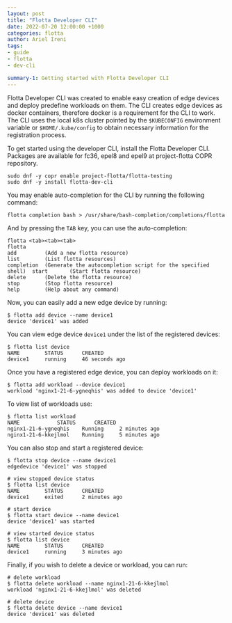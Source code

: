```yaml
---
layout: post
title: "Flotta Developer CLI"
date: 2022-07-20 12:00:00 +1000
categories: flotta
author: Ariel Ireni
tags:
- guide
- flotta
- dev-cli

summary-1: Getting started with Flotta Developer CLI
---
```


Flotta Developer CLI was created to enable easy creation of edge devices and deploy predefine workloads on them.
The CLI creates edge devices as docker containers, therefore docker is a requirement for the CLI to work.
The CLI uses the local k8s cluster pointed by the `$KUBECONFIG` environment variable or `$HOME/.kube/config` to obtain
necessary information for the registration process.

To get started using the developer CLI, install the Flotta Developer CLI.
Packages are available for fc36, epel8 and epel9 at project-flotta COPR repository.
```shell
sudo dnf -y copr enable project-flotta/flotta-testing
sudo dnf -y install flotta-dev-cli
```

You may enable auto-completion for the CLI by running the following command:
```shell
flotta completion bash > /usr/share/bash-completion/completions/flotta
```
And by pressing the `TAB` key, you can use the auto-completion:
```shell
flotta <tab><tab><tab>
flotta
add         (Add a new flotta resource)                                   list        (List flotta resources)
completion  (Generate the autocompletion script for the specified shell)  start       (Start flotta resource)
delete      (Delete the flotta resource)                                  stop        (Stop flotta resource)
help        (Help about any command)
```

Now, you can easily add a new edge device by running:
```shell
$ flotta add device --name device1
device 'device1' was added 
```

You can view edge device `device1` under the list of the registered devices:
```shell
$ flotta list device
NAME		STATUS		CREATED		
device1		running		46 seconds ago	
```

Once you have a registered edge device, you can deploy workloads on it:
```shell
$ flotta add workload --device device1
workload 'nginx1-21-6-ygneqhis' was added to device 'device1'
```

To view list of workloads use:
```shell
$ flotta list workload
NAME			STATUS		CREATED		
nginx1-21-6-ygneqhis	Running		2 minutes ago	
nginx1-21-6-kkejlmol	Running		5 minutes ago	
```

You can also stop and start a registered device:
```shell
$ flotta stop device --name device1
edgedevice 'device1' was stopped 

# view stopped device status
$ flotta list device
NAME		STATUS		CREATED		
device1		exited		2 minutes ago

# start device
$ flotta start device --name device1
device 'device1' was started 

# view started device status
$ flotta list device
NAME		STATUS		CREATED		
device1		running		3 minutes ago	
```

Finally, if you wish to delete a device or workload, you can run:
```shell
# delete workload
$ flotta delete workload --name nginx1-21-6-kkejlmol
workload 'nginx1-21-6-kkejlmol' was deleted 

# delete device
$ flotta delete device --name device1
device 'device1' was deleted 
```
